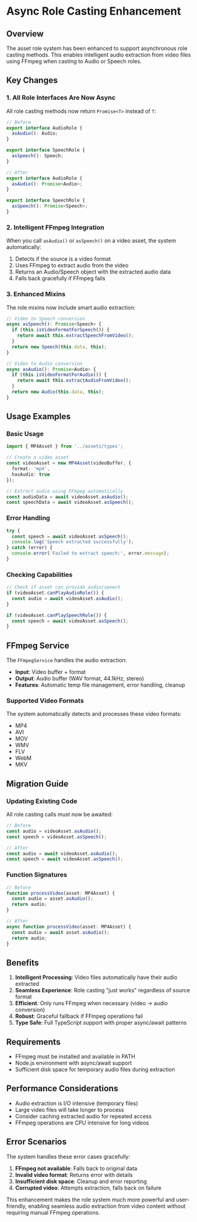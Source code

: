 # Async Role Casting Enhancement

## Overview

The asset role system has been enhanced to support asynchronous role casting methods. This enables intelligent audio extraction from video files using FFmpeg when casting to Audio or Speech roles.

## Key Changes

### 1. All Role Interfaces Are Now Async

All role casting methods now return `Promise<T>` instead of `T`:

```typescript
// Before
export interface AudioRole {
  asAudio(): Audio;
}

export interface SpeechRole {
  asSpeech(): Speech;
}

// After
export interface AudioRole {
  asAudio(): Promise<Audio>;
}

export interface SpeechRole {
  asSpeech(): Promise<Speech>;
}
```

### 2. Intelligent FFmpeg Integration

When you call `asAudio()` or `asSpeech()` on a video asset, the system automatically:

1. Detects if the source is a video format
2. Uses FFmpeg to extract audio from the video
3. Returns an Audio/Speech object with the extracted audio data
4. Falls back gracefully if FFmpeg fails

### 3. Enhanced Mixins

The role mixins now include smart audio extraction:

```typescript
// Video to Speech conversion
async asSpeech(): Promise<Speech> {
  if (this.isVideoFormatForSpeech()) {
    return await this.extractSpeechFromVideo();
  }
  return new Speech(this.data, this);
}

// Video to Audio conversion  
async asAudio(): Promise<Audio> {
  if (this.isVideoFormatForAudio()) {
    return await this.extractAudioFromVideo();
  }
  return new Audio(this.data, this);
}
```

## Usage Examples

### Basic Usage

```typescript
import { MP4Asset } from '../assets/types';

// Create a video asset
const videoAsset = new MP4Asset(videoBuffer, { 
  format: 'mp4', 
  hasAudio: true 
});

// Extract audio using FFmpeg automatically
const audioData = await videoAsset.asAudio();
const speechData = await videoAsset.asSpeech();
```

### Error Handling

```typescript
try {
  const speech = await videoAsset.asSpeech();
  console.log('Speech extracted successfully');
} catch (error) {
  console.error('Failed to extract speech:', error.message);
}
```

### Checking Capabilities

```typescript
// Check if asset can provide audio/speech
if (videoAsset.canPlayAudioRole()) {
  const audio = await videoAsset.asAudio();
}

if (videoAsset.canPlaySpeechRole()) {
  const speech = await videoAsset.asSpeech();
}
```

## FFmpeg Service

The `FFmpegService` handles the audio extraction:

- **Input**: Video buffer + format
- **Output**: Audio buffer (WAV format, 44.1kHz, stereo)
- **Features**: Automatic temp file management, error handling, cleanup

### Supported Video Formats

The system automatically detects and processes these video formats:
- MP4
- AVI  
- MOV
- WMV
- FLV
- WebM
- MKV

## Migration Guide

### Updating Existing Code

All role casting calls must now be awaited:

```typescript
// Before
const audio = videoAsset.asAudio();
const speech = videoAsset.asSpeech();

// After  
const audio = await videoAsset.asAudio();
const speech = await videoAsset.asSpeech();
```

### Function Signatures

```typescript
// Before
function processVideo(asset: MP4Asset) {
  const audio = asset.asAudio();
  return audio;
}

// After
async function processVideo(asset: MP4Asset) {
  const audio = await asset.asAudio();
  return audio;
}
```

## Benefits

1. **Intelligent Processing**: Video files automatically have their audio extracted
2. **Seamless Experience**: Role casting "just works" regardless of source format
3. **Efficient**: Only runs FFmpeg when necessary (video → audio conversion)
4. **Robust**: Graceful fallback if FFmpeg operations fail
5. **Type Safe**: Full TypeScript support with proper async/await patterns

## Requirements

- FFmpeg must be installed and available in PATH
- Node.js environment with async/await support
- Sufficient disk space for temporary audio files during extraction

## Performance Considerations

- Audio extraction is I/O intensive (temporary files)
- Large video files will take longer to process
- Consider caching extracted audio for repeated access
- FFmpeg operations are CPU intensive for long videos

## Error Scenarios

The system handles these error cases gracefully:

1. **FFmpeg not available**: Falls back to original data
2. **Invalid video format**: Returns error with details
3. **Insufficient disk space**: Cleanup and error reporting
4. **Corrupted video**: Attempts extraction, falls back on failure

This enhancement makes the role system much more powerful and user-friendly, enabling seamless audio extraction from video content without requiring manual FFmpeg operations.
